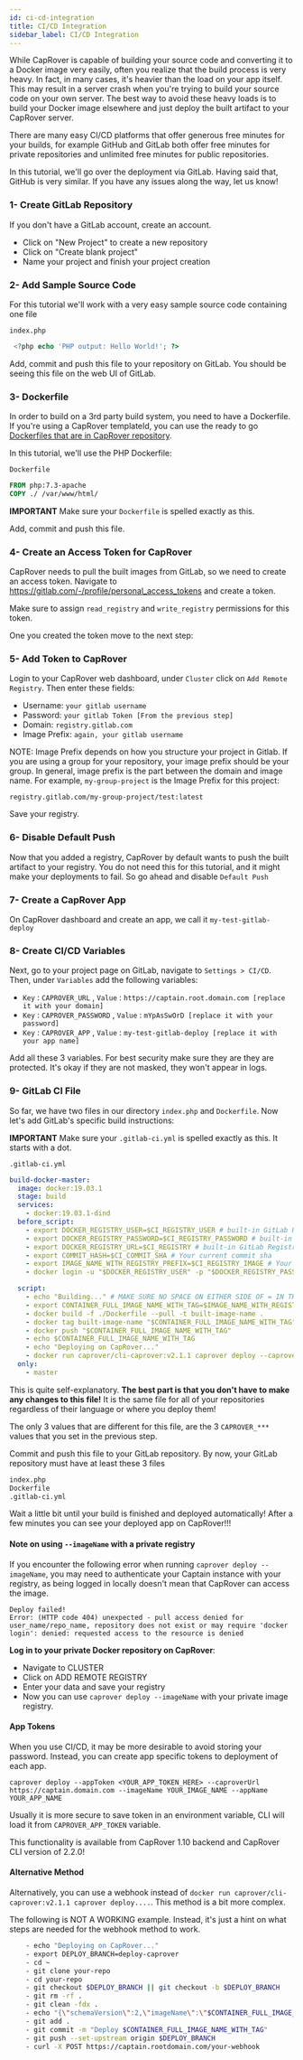 ```yaml
---
id: ci-cd-integration
title: CI/CD Integration
sidebar_label: CI/CD Integration
---
```



While CapRover is capable of building your source code and converting it to a Docker image very easily, often you realize that the build process is very heavy. In fact, in many cases, it's heavier than the load on your app itself. This may result in a server crash when you're trying to build your source code on your own server. The best way to avoid these heavy loads is to build your Docker image elsewhere and just deploy the built artifact to your CapRover server.

There are many easy CI/CD platforms that offer generous free minutes for your builds, for example GitHub and GitLab both offer free minutes for private repositories and unlimited free minutes for public repositories. 

In this tutorial, we'll go over the deployment via GitLab. Having said that, GitHub is very similar. If you have any issues along the way, let us know!


### 1- Create GitLab Repository

If you don't have a GitLab account, create an account.
- Click on "New Project" to create a new repository
- Click on "Create blank project"
- Name your project and finish your project creation



### 2- Add Sample Source Code

For this tutorial we'll work with a very easy sample source code containing one file

`index.php`
```php
 <?php echo 'PHP output: Hello World!'; ?> 
```

Add, commit and push this file to your repository on GitLab. You should be seeing this file on the web UI of GitLab.



### 3- Dockerfile

In order to build on a 3rd party build system, you need to have a Dockerfile. If you're using a CapRover templateId, you can use the ready to go [Dockerfiles that are in CapRover repository](https://github.com/caprover/caprover/tree/ff3d124f967ee06732c13774e9e633d33b0982c4/dockerfiles).

In this tutorial, we'll use the PHP Dockerfile:

`Dockerfile`
```Dockerfile
FROM php:7.3-apache
COPY ./ /var/www/html/
```

**IMPORTANT** Make sure your `Dockerfile` is spelled exactly as this.

Add, commit and push this file.



### 4- Create an Access Token for CapRover

CapRover needs to pull the built images from GitLab, so we need to create an access token. Navigate to https://gitlab.com/-/profile/personal_access_tokens and create a token.

Make sure to assign `read_registry` and `write_registry` permissions for this token.

One you created the token move to the next step:



### 5- Add Token to CapRover

Login to your CapRover web dashboard, under `Cluster` click on `Add Remote Registry`. Then enter these fields:

- Username: `your gitlab username`
- Password: `your gitlab Token [From the previous step]`
- Domain: `registry.gitlab.com`
- Image Prefix: `again, your gitlab username`

NOTE: Image Prefix depends on how you structure your project in Gitlab. If you are using a group for your repository, your image prefix should be your group.
In general, image prefix is the part between the domain and image name. For example, `my-group-project` is the Image Prefix for this project:
```
registry.gitlab.com/my-group-project/test:latest
```

Save your registry.



### 6- Disable Default Push

Now that you added a registry, CapRover by default wants to push the built artifact to your registry. You do not need this for this tutorial, and it might make your deployments to fail. So go ahead and disable `Default Push`



### 7- Create a CapRover App

On CapRover dashboard and create an app, we call it `my-test-gitlab-deploy`



### 8- Create CI/CD Variables

Next, go to your project page on GitLab, navigate to `Settings > CI/CD`. Then, under `Variables` add the following variables:
- `Key` : `CAPROVER_URL` , `Value` : `https://captain.root.domain.com [replace it with your domain]`
- `Key` : `CAPROVER_PASSWORD` , `Value` : `mYpAsSwOrD [replace it with your password]`
- `Key` : `CAPROVER_APP` , `Value` : `my-test-gitlab-deploy [replace it with your app name]`

Add all these 3 variables. For best security make sure they are they are protected. It's okay if they are not masked, they won't appear in logs.



### 9- GitLab CI File

So far, we have two files in our directory `index.php` and `Dockerfile`. Now let's add GitLab's specific build instructions:

**IMPORTANT** Make sure your `.gitlab-ci.yml` is spelled exactly as this. It starts with a dot.


`.gitlab-ci.yml`
```yaml
build-docker-master:
  image: docker:19.03.1
  stage: build
  services:
    - docker:19.03.1-dind
  before_script:
    - export DOCKER_REGISTRY_USER=$CI_REGISTRY_USER # built-in GitLab Registry User
    - export DOCKER_REGISTRY_PASSWORD=$CI_REGISTRY_PASSWORD # built-in GitLab Registry Password
    - export DOCKER_REGISTRY_URL=$CI_REGISTRY # built-in GitLab Registry URL
    - export COMMIT_HASH=$CI_COMMIT_SHA # Your current commit sha
    - export IMAGE_NAME_WITH_REGISTRY_PREFIX=$CI_REGISTRY_IMAGE # Your repository prefixed with GitLab Registry URL
    - docker login -u "$DOCKER_REGISTRY_USER" -p "$DOCKER_REGISTRY_PASSWORD" $DOCKER_REGISTRY_URL # Instructs GitLab to login to its registry

  script:
    - echo "Building..." # MAKE SURE NO SPACE ON EITHER SIDE OF = IN THE FOLLOWING LINE
    - export CONTAINER_FULL_IMAGE_NAME_WITH_TAG=$IMAGE_NAME_WITH_REGISTRY_PREFIX/my-build-image:$COMMIT_HASH
    - docker build -f ./Dockerfile --pull -t built-image-name .
    - docker tag built-image-name "$CONTAINER_FULL_IMAGE_NAME_WITH_TAG"
    - docker push "$CONTAINER_FULL_IMAGE_NAME_WITH_TAG"
    - echo $CONTAINER_FULL_IMAGE_NAME_WITH_TAG
    - echo "Deploying on CapRover..."
    - docker run caprover/cli-caprover:v2.1.1 caprover deploy --caproverUrl $CAPROVER_URL --caproverPassword $CAPROVER_PASSWORD --caproverApp $CAPROVER_APP --imageName $CONTAINER_FULL_IMAGE_NAME_WITH_TAG
  only:
    - master
```

This is quite self-explanatory. **The best part is that you don't have to make any changes to this file!** It is the same file for all of your repositories regardless of their language or where you deploy them! 

The only 3 values that are different for this file, are the 3 `CAPROVER_***` values that you set in the previous step.


Commit and push this file to your GitLab repository. By now, your GitLab repository must have at least these 3 files
```bash
index.php
Dockerfile
.gitlab-ci.yml
```

Wait a little bit until your build is finished and deployed automatically! After a few minutes you can see your deployed app on CapRover!!!

#### Note on using `--imageName` with a private registry

If you encounter the following error when running `caprover deploy --imageName`, you may need to authenticate your Captain instance with your registry, as being logged in locally doesn't mean that CapRover can access the image.

```
Deploy failed!
Error: (HTTP code 404) unexpected - pull access denied for user_name/repo_name, repository does not exist or may require 'docker login': denied: requested access to the resource is denied
```

**Log in to your private Docker repository on CapRover**:

- Navigate to CLUSTER
- Click on ADD REMOTE REGISTRY
- Enter your data and save your registry
- Now you can use `caprover deploy --imageName` with your private image registry.


#### App Tokens

When you use CI/CD, it may be more desirable to avoid storing your password. Instead, you can create app specific tokens to deployment of each app. 

```
caprover deploy --appToken <YOUR_APP_TOKEN_HERE> --caproverUrl https://captain.domain.com --imageName YOUR_IMAGE_NAME --appName YOUR_APP_NAME
```

Usually it is more secure to save token in an environment variable, CLI will load it from `CAPROVER_APP_TOKEN` variable.

This functionality is available from CapRover 1.10 backend and CapRover CLI version of 2.2.0!



#### Alternative Method

Alternatively, you can use a webhook instead of `docker run caprover/cli-caprover:v2.1.1 caprover deploy....`. This method is a bit more complex. 

The following is NOT A WORKING example. Instead, it's just a hint on what steps are needed for the webhook method to work.

```bash
    - echo "Deploying on CapRover..."
    - export DEPLOY_BRANCH=deploy-caprover
    - cd ~
    - git clone your-repo
    - cd your-repo
    - git checkout $DEPLOY_BRANCH || git checkout -b $DEPLOY_BRANCH
    - git rm -rf .
    - git clean -fdx .
    - echo "{\"schemaVersion\":2,\"imageName\":\"$CONTAINER_FULL_IMAGE_NAME_WITH_TAG\"}" > captain-definition
    - git add .
    - git commit -m "Deploy $CONTAINER_FULL_IMAGE_NAME_WITH_TAG"
    - git push --set-upstream origin $DEPLOY_BRANCH
    - curl -X POST https://captain.rootdomain.com/your-webhook
```
